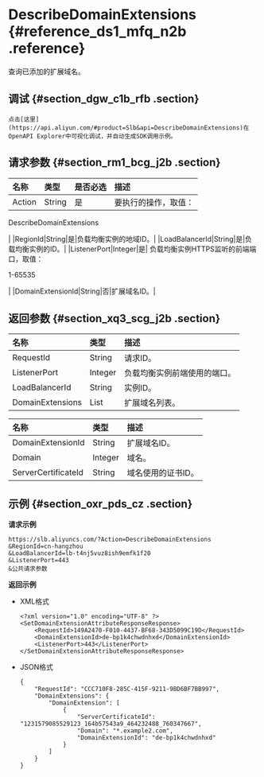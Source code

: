# DescribeDomainExtensions {#reference_ds1_mfq_n2b .reference}

查询已添加的扩展域名。

## 调试 {#section_dgw_c1b_rfb .section}

```
点击[这里](https://api.aliyun.com/#product=Slb&api=DescribeDomainExtensions)在OpenAPI Explorer中可视化调试，并自动生成SDK调用示例。
```

## 请求参数 {#section_rm1_bcg_j2b .section}

|名称|类型|是否必选|描述|
|:-|:-|:---|:-|
|Action|String|是| 要执行的操作，取值：

 DescribeDomainExtensions

 |
|RegionId|String|是|负载均衡实例的地域ID。|
|LoadBalancerId|String|是|负载均衡实例的ID。|
|ListenerPort|Integer|是| 负载均衡实例HTTPS监听的前端端口，取值：

 1-65535

 |
|DomainExtensionId|String|否|扩展域名ID。|

## 返回参数 {#section_xq3_scg_j2b .section}

|名称|类型|描述|
|:-|:-|:-|
|RequestId|String|请求ID。|
|ListenerPort|Integer|负载均衡实例前端使用的端口。|
|LoadBalancerId|String|实例ID。|
|DomainExtensions|List|扩展域名列表。|

|名称|类型|描述|
|:-|:-|:-|
|DomainExtensionId|String|扩展域名ID。|
|Domain|Integer|域名。|
|ServerCertificateId|String|域名使用的证书ID。|

## 示例 {#section_oxr_pds_cz .section}

**请求示例**

``` {#public}
https://slb.aliyuncs.com/?Action=DescribeDomainExtensions
&RegionId=cn-hangzhou
&LoadBalancerId=lb-t4nj5vuz8ish9emfk1f20
&ListenerPort=443
&公共请求参数
```

**返回示例**

-   XML格式

    ```
    <?xml version="1.0" encoding="UTF-8" ?>
    <SetDomainExtensionAttributeResponseResponse>
    	<RequestId>149A2470-F010-4437-BF68-343D5099C19D</RequestId>
    	<DomainExtensionId>de-bp1k4chwdnhxd</DomainExtensionId>
    	<ListenerPort>443</ListenerPort>
    </SetDomainExtensionAttributeResponseResponse>
    ```

-   JSON格式

    ```
    {
        "RequestId": "CCC710F8-285C-415F-9211-9BD6BF7BB997", 
        "DomainExtensions": {
            "DomainExtension": [
                {
                    "ServerCertificateId": "1231579085529123_164b57543a9_464232488_760347667", 
                    "Domain": "*.example2.com", 
                    "DomainExtensionId": "de-bp1k4chwdnhxd"
                }
            ]
        }
    }
    ```


